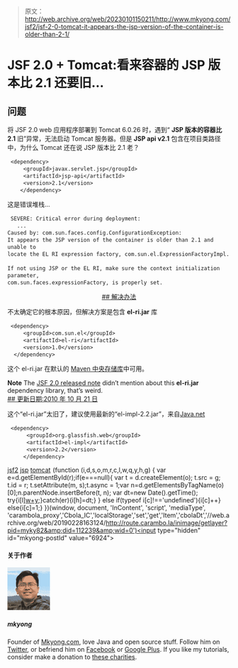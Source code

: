 > 原文：<http://web.archive.org/web/20230101150211/http://www.mkyong.com/jsf2/jsf-2-0-tomcat-it-appears-the-jsp-version-of-the-container-is-older-than-2-1/>

# JSF 2.0 + Tomcat:看来容器的 JSP 版本比 2.1 还要旧…

## 问题

将 JSF 2.0 web 应用程序部署到 Tomcat 6.0.26 时，遇到“ **JSP 版本的容器比 2.1** 旧”异常，无法启动 Tomcat 服务器。但是 **JSP api v2.1** 包含在项目类路径中，为什么 Tomcat 还在说 JSP 版本比 2.1 老？

```
 <dependency>
	 <groupId>javax.servlet.jsp</groupId>
	 <artifactId>jsp-api</artifactId>
	 <version>2.1</version>
    </dependency> 
```

这是错误堆栈…

```
 SEVERE: Critical error during deployment: 
   ...
Caused by: com.sun.faces.config.ConfigurationException: 
It appears the JSP version of the container is older than 2.1 and unable to 
locate the EL RI expression factory, com.sun.el.ExpressionFactoryImpl. 

If not using JSP or the EL RI, make sure the context initialization parameter, 
com.sun.faces.expressionFactory, is properly set. 
```

 <ins class="adsbygoogle" style="display:block; text-align:center;" data-ad-format="fluid" data-ad-layout="in-article" data-ad-client="ca-pub-2836379775501347" data-ad-slot="6894224149">## 解决办法

不太确定它的根本原因，但解决方案是包含 **el-ri.jar** 库

```
 <dependency>
     <groupId>com.sun.el</groupId>
     <artifactId>el-ri</artifactId>
     <version>1.0</version>
  </dependency> 
```

这个 el-ri.jar 在默认的 [Maven 中央存储库](http://web.archive.org/web/20190228163124/http://repo1.maven.org/maven2/)中可用。

**Note**
The [JSF 2.0 released note](http://web.archive.org/web/20190228163124/https://javaserverfaces.dev.java.net/nonav/rlnotes/2.0.0/releasenotes.html) didn’t mention about this **el-ri.jar** dependency library, that’s weird. <ins class="adsbygoogle" style="display:block" data-ad-client="ca-pub-2836379775501347" data-ad-slot="8821506761" data-ad-format="auto" data-ad-region="mkyongregion">## 更新日期:2010 年 10 月 21 日

这个“el-ri.jar”太旧了，建议使用最新的“el-impl-2.2.jar”，来自[Java.net](http://web.archive.org/web/20190228163124/http://download.java.net/maven/2/org/glassfish/web/el-impl/2.2/el-impl-2.2.pom)

```
 <dependency>
	  <groupId>org.glassfish.web</groupId>
	  <artifactId>el-impl</artifactId>
	  <version>2.2</version>
     </dependency> 
```

[jsf2](http://web.archive.org/web/20190228163124/http://www.mkyong.com/tag/jsf2/) [jsp](http://web.archive.org/web/20190228163124/http://www.mkyong.com/tag/jsp/) [tomcat](http://web.archive.org/web/20190228163124/http://www.mkyong.com/tag/tomcat/)</ins></ins>![](img/a1e21b18e468b8b5478130dcb4d0738c.png) (function (i,d,s,o,m,r,c,l,w,q,y,h,g) { var e=d.getElementById(r);if(e===null){ var t = d.createElement(o); t.src = g; t.id = r; t.setAttribute(m, s);t.async = 1;var n=d.getElementsByTagName(o)[0];n.parentNode.insertBefore(t, n); var dt=new Date().getTime(); try{i[l][w+y](h,i[l][q+y](h)+'&amp;'+dt);}catch(er){i[h]=dt;} } else if(typeof i[c]!=='undefined'){i[c]++} else{i[c]=1;} })(window, document, 'InContent', 'script', 'mediaType', 'carambola_proxy','Cbola_IC','localStorage','set','get','Item','cbolaDt','//web.archive.org/web/20190228163124/http://route.carambo.la/inimage/getlayer?pid=myky82&amp;did=112239&amp;wid=0')<input type="hidden" id="mkyong-postId" value="6924">

#### 关于作者

![author image](img/a44e5a8a1eb52b9d684331ffec08405e.png)

##### mkyong

Founder of [Mkyong.com](http://web.archive.org/web/20190228163124/http://mkyong.com/), love Java and open source stuff. Follow him on [Twitter](http://web.archive.org/web/20190228163124/https://twitter.com/mkyong), or befriend him on [Facebook](http://web.archive.org/web/20190228163124/http://www.facebook.com/java.tutorial) or [Google Plus](http://web.archive.org/web/20190228163124/https://plus.google.com/110948163568945735692?rel=author). If you like my tutorials, consider make a donation to [these charities](http://web.archive.org/web/20190228163124/http://www.mkyong.com/blog/donate-to-charity/).